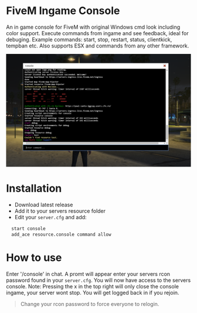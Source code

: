 # FiveM Ingame Console
An in game console for FiveM with original Windows cmd look including color support. Execute commands from ingame and see feedback, ideal for debuging.
Example commands: start, stop, restart, status, clientkick, tempban etc. Also supports ESX and commands from any other framework.

![Console Preview](/preview.png)

# Installation
* Download latest release
* Add it to your servers resource folder
* Edit your `server.cfg` and add:
```
  start console 
  add_ace resource.console command allow
```

# How to use
Enter '/console' in chat. A promt will appear enter your servers rcon password found in your `server.cfg`.
You will now have access to the servers console. 
Note: Pressing the x in the top right will only close the console ingame, your server wont stop.
You will get logged back in if you rejoin.
> Change your rcon password to force everyone to relogin.